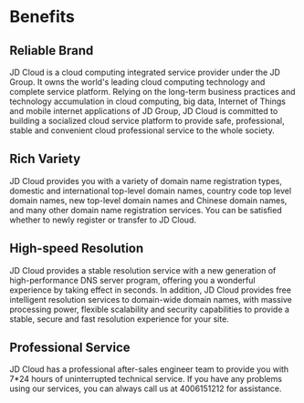 # Benefits
## Reliable Brand
JD Cloud is a cloud computing integrated service provider under the JD Group. It owns the world's leading cloud computing technology and complete service platform. Relying on the long-term business practices and technology accumulation in cloud computing, big data, Internet of Things and mobile internet applications of JD Group, JD Cloud is committed to building a socialized cloud service platform to provide safe, professional, stable and convenient cloud professional service to the whole society.

## Rich Variety
JD Cloud provides you with a variety of domain name registration types, domestic and international top-level domain names, country code top level domain names, new top-level domain names and Chinese domain names, and many other domain name registration services. You can be satisfied whether to newly register or transfer to JD Cloud.

## High-speed Resolution
JD Cloud provides a stable resolution service with a new generation of high-performance DNS server program, offering you a wonderful experience by taking effect in seconds. In addition, JD Cloud provides free intelligent resolution services to domain-wide domain names, with massive processing power, flexible scalability and security capabilities to provide a stable, secure and fast resolution experience for your site.

## Professional Service
JD Cloud has a professional after-sales engineer team to provide you with 7*24 hours of uninterrupted technical service. If you have any problems using our services, you can always call us at 4006151212 for assistance.
